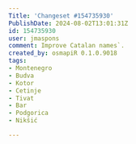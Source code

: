 ```yaml
---
Title: 'Changeset #154735930'
PublishDate: 2024-08-02T13:01:31Z
id: 154735930
user: jmaspons
comment: Improve Catalan names`.
created_by: osmapiR 0.1.0.9018
tags:
- Montenegro
- Budva
- Kotor
- Cetinje
- Tivat
- Bar
- Podgorica
- Nikšić

---
```

